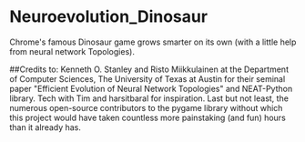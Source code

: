 # Neuroevolution_Dinosaur
Chrome's famous Dinosaur game grows smarter on its own (with a little help from neural network Topologies).

##Credits to: Kenneth O. Stanley and Risto Miikkulainen at the Department of Computer Sciences, The University of Texas at Austin for their seminal paper "Efficient Evolution of Neural Network Topologies" and NEAT-Python library. Tech with Tim and harsitbaral for inspiration. Last but not least, the numerous open-source contributors to the pygame library without which this project would have taken countless more painstaking (and fun) hours than it already has.
